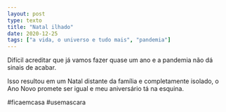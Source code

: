 ```yaml
---
layout: post
type: texto
title: "Natal ilhado"
date: 2020-12-25
tags: ["a vida, o universo e tudo mais", "pandemia"]
---
```

Difícil acreditar que já vamos fazer quase um ano e a pandemia não dá sinais de acabar.  

Isso resultou em um Natal distante da família e completamente isolado, o Ano Novo promete ser igual e meu aniversário tá na esquina.

#ficaemcasa #usemascara
